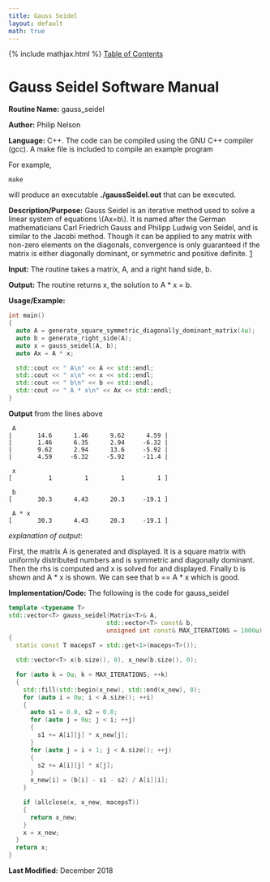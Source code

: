 ```yaml
---
title: Gauss Seidel
layout: default
math: true
---
```

{% include mathjax.html %}
<a href="https://philipnelson5.github.io/math4610/SoftwareManual"> Table of Contents </a>
# Gauss Seidel Software Manual

**Routine Name:** gauss_seidel

**Author:** Philip Nelson

**Language:** C++. The code can be compiled using the GNU C++ compiler (gcc). A make file is included to compile an example program

For example,

```
make
```

will produce an executable **./gaussSeidel.out** that can be executed.

**Description/Purpose:** Gauss Seidel is an iterative method used to solve a linear system of equations \\(Ax=b\\). It is named after the German mathematicians Carl Friedrich Gauss and Philipp Ludwig von Seidel, and is similar to the Jacobi method. Though it can be applied to any matrix with non-zero elements on the diagonals, convergence is only guaranteed if the matrix is either diagonally dominant, or symmetric and positive definite. [1](https://en.wikipedia.org/wiki/Gauss–Seidel_method)

**Input:** The routine takes a matrix, A, and a right hand side, b.

**Output:** The routine returns x, the solution to A * x = b.

**Usage/Example:**

``` cpp
int main()
{
  auto A = generate_square_symmetric_diagonally_dominant_matrix(4u);
  auto b = generate_right_side(A);
  auto x = gauss_seidel(A, b);
  auto Ax = A * x;

  std::cout << " A\n" << A << std::endl;
  std::cout << " x\n" << x << std::endl;
  std::cout << " b\n" << b << std::endl;
  std::cout << " A * x\n" << Ax << std::endl;
}
```

**Output** from the lines above
```
 A
|       14.6      1.46      9.62      4.59 |
|       1.46      6.35      2.94     -6.32 |
|       9.62      2.94      13.6     -5.92 |
|       4.59     -6.32     -5.92     -11.4 |

 x
[          1         1         1         1 ]

 b
[       30.3      4.43      20.3     -19.1 ]

 A * x
[       30.3      4.43      20.3     -19.1 ]
```

_explanation of output_:

First, the matrix A is generated and displayed. It is a square matrix with uniformly distributed numbers and is symmetric and diagonally dominant. Then the rhs is computed and x is solved for and displayed. Finally b is shown and A * x is shown. We can see that b == A * x which is good.

**Implementation/Code:** The following is the code for gauss_seidel

``` cpp
template <typename T>
std::vector<T> gauss_seidel(Matrix<T>& A,
                           std::vector<T> const& b,
                           unsigned int const& MAX_ITERATIONS = 1000u)
{
  static const T macepsT = std::get<1>(maceps<T>());

  std::vector<T> x(b.size(), 0), x_new(b.size(), 0);

  for (auto k = 0u; k < MAX_ITERATIONS; ++k)
  {
    std::fill(std::begin(x_new), std::end(x_new), 0);
    for (auto i = 0u; i < A.size(); ++i)
    {
      auto s1 = 0.0, s2 = 0.0;
      for (auto j = 0u; j < i; ++j)
      {
        s1 += A[i][j] * x_new[j];
      }
      for (auto j = i + 1; j < A.size(); ++j)
      {
        s2 += A[i][j] * x[j];
      }
      x_new[i] = (b[i] - s1 - s2) / A[i][i];
    }

    if (allclose(x, x_new, macepsT))
    {
      return x_new;
    }
    x = x_new;
  }
  return x;
}
```

**Last Modified:** December 2018
